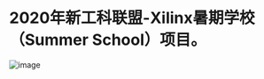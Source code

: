 
# 2020年新工科联盟-Xilinx暑期学校（Summer School）项目。
![image](https://github.com/fuqin-feilong/MD5_CRC/blob/master/images/1.png)

